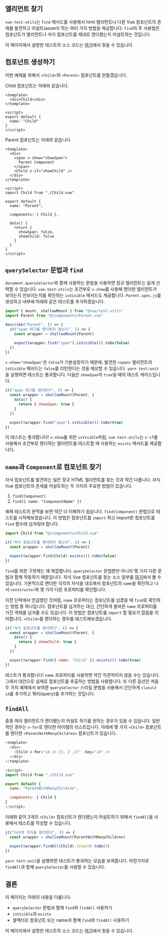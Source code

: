 ## 엘리먼트 찾기

`vue-test-utils`는 `find` 메서드를 사용해서 html 엘리먼트나 다른 Vue 컴포넌트의 존재를 발견하고 어설트(assert) 하는 여러 가지 방법을 제공합니다. `find`의 주 사용법은 컴포넌트가 엘리먼트나 자식 컴포넌트를 제대로 렌더했는지 어설트하는 것입니다.

이 페이지에서 설명한 테스트의 소스 코드는 [여기](https://github.com/lmiller1990/vue-testing-handbook/tree/master/demo-app/tests/unit/Parent.spec.js)에서 찾을 수 있습니다.

## 컴포넌트 생성하기

이번 예제를 위해서 `<Child>`와 `<Parent>` 컴포넌트를 만들겠습니다.

Child 컴포넌트는 아래와 같습니다.

```vue
<template>
  <div>Child</div>
</template>

<script>
export default {
  name: "Child"
}
</script>
```

Parent 컴포넌트는 아래와 같습니다.

```vue
<template>
  <div>
    <span v-show="showSpan">
      Parent Component
    </span>
    <Child v-if="showChild" />
  </div>
</template>

<script>
import Child from "./Child.vue"

export default {
  name: "Parent",

  components: { Child },

  data() {
    return {
      showSpan: false,
      showChild: false
    }
  }
}
</script>
```

## `querySelector` 문법과 `find`

`document.querySelector`와 함께 사용하는 문법을 사용하면 정규 엘리먼트는 쉽게 선택할 수 있습니다. `vue-test-utils`는 조건부로 `v-show`를 사용해 렌더한 엘리먼트가 보이는지 안보이는지를 확인하는 `isVisible` 메서드도 제공합니다. `Parent.spec.js`를 생성하고 내부에 아래와 같은 테스트를 추가하겠습니다.

```js
import { mount, shallowMount } from "@vue/test-utils"
import Parent from "@/components/Parent.vue"

describe("Parent", () => {
  it("span 태그를 렌더하지 않는다", () => {
    const wrapper = shallowMount(Parent)

    expect(wrapper.find("span").isVisible()).toBe(false)
  })
})
```

`v-show="showSpan"`은 `false`가 기본설정이기 때문에, 발견한 `<span>` 엘리먼트의 `isVisible` 메서드는 `false`를 리턴한다는 것을 예상할 수 있습니다.  `yarn test:unit`을 실행하면 테스트는 통과합니다. 다음은 `showSpan`이 `true`일 때의 테스트 케이스입니다.

```js
it("span 태그를 렌더한다", () => {
  const wrapper = shallowMount(Parent, {
    data() {
      return { showSpan: true }
    }
  })

  expect(wrapper.find("span").isVisible()).toBe(true)
})
```

이 테스트는 통과합니다! `v-show`를 위한 `isVisible`처럼, `vue-test-utils`는  `v-if`를 사용해서 조건부로 렌더하는 엘리먼트를 테스트할 때 사용하는 `exists` 메서드를 제공합니다.

## `name`과 `Component`로 컴포넌트 찾기

자식 컴포넌트를 발견하는 일은 정규 HTML 엘리먼트를 찾는 것과 약간 다릅니다. 자식 Vue 컴포넌트의 존재를 어설트하는 두 가지의 주요한 방법이 있습니다.

1. `find(Component)`
2. `find({ name: "ComponentName" })`

예제 테스트의 문맥을 보면 약간 더 이해하기 쉽습니다. `find(Component)` 문법으로 테스트를 시작해보겠습니다. 이 방법은 컴포넌트를 `import` 하고 import한 컴포넌트를 `find` 함수에 넘겨줘야 합니다.

```js
import Child from "@/components/Child.vue"

it("자식 컴포넌트를 렌더하지 않는다", () => {
  const wrapper = shallowMount(Parent)

  expect(wrapper.find(Child).exists()).toBe(false)
})
```

`find`를 위한 구현체는 꽤 복잡합니다. `querySelector` 문법뿐만 아니라 몇 가지 다른 문법과 함께 작동하기 때문입니다. 자식 Vue 컴포넌트를 찾는 소스 일부를 [여기](https://github.com/vuejs/vue-test-utils/blob/dev/packages/test-utils/src/find.js)에서 볼 수 있습니다. 기본적으로 렌더한 각각의 자식을 대조해서 컴포넌트의 `name`을 확인하고 나서 `constructor`와 몇 가지 다른 프로퍼티를 확인합니다.

이전 단락에서 언급했던 것처럼, `name` 프로퍼티는 컴포넌트를 넘겼을 때 `find`로 확인하는 방법 중 하나입니다. 컴포넌트를 넘겨주는 대신, 간단하게 올바른 `name` 프로퍼티를 가진 객체를 넘겨줄 수도 있습니다. 이 방법은 컴포넌트를 `import` 할 필요가 없음을 의미합니다. `<Child>`를 렌더하는 경우를 테스트해보겠습니다.

```js
it("자식 컴포넌트를 렌더한다", () => {
  const wrapper = shallowMount(Parent, {
    data() {
      return { showChild: true }
    }
  })

  expect(wrapper.find({ name: "Child" }).exists()).toBe(true)
})
```

테스트가 통과합니다! `name` 프로퍼티를 사용하면 약간 직관적이지 않을 수는 있습니다. 그래서 대안으로 실제로 컴포넌트를 추출하는 방법을 사용합니다. 또 다른 옵션은 처음 두 가지 예제에서 보여준 `querySelector` 스타일 문법을 사용해서 간단하게 `class`나 `id`를 추가하고 쿼리(query)를 추가하는 것입니다.

## `findAll`

종종 여러 엘리먼트가 렌더됐는지 어설트 하기를 원하는 경우가 있을 수 있습니다. 일반적인 경우는 `v-for`로 렌더한 아이템의 리스트입니다. 아래에 몇 가지 `<Child>` 컴포넌트를 렌더한 `<ParentWithManyChildren>` 컴포넌트가 있습니다.

```js
<template>
  <div>
    <Child v-for="id in [1, 2 ,3]" :key="id" />
  </div>
</template>

<script>
import Child from "./Child.vue"

export default {
  name: "ParentWithManyChildren",

  components: { Child }
}
</script>
```

아래와 같이 3개의 `<Child>` 컴포넌트가 렌더됐는지 어설트하기 위해서 `findAll`을 사용해서 테스트를 작성할 수 있습니다.

```js
it("다수의 자식을 렌더한다", () => {
  const wrapper = shallowMount(ParentWithManyChildren)

  expect(wrapper.findAll(Child).length).toBe(3)
})
```

`yarn test:unit`을 실행하면 테스트가 통과하는 모습을 보여줍니다. 마찬가지로 `findAll`과 함께 `querySelector`를 사용할 수 있습니다.

## 결론

이 페이지는 아래의 내용을 다룹니다.

- `querySelector` 문법과 함께 `find`와 `findAll` 사용하기
- `isVisible`과 `exists`
- 셀렉터로 컴포넌트 또는 name과 함께 `find`와 `findAll` 사용하기

이 페이지에서 설명한 테스트의 소스 코드는 [여기](https://github.com/lmiller1990/vue-testing-handbook/tree/master/demo-app/tests/unit/Parent.spec.js)에서 찾을 수 있습니다.
